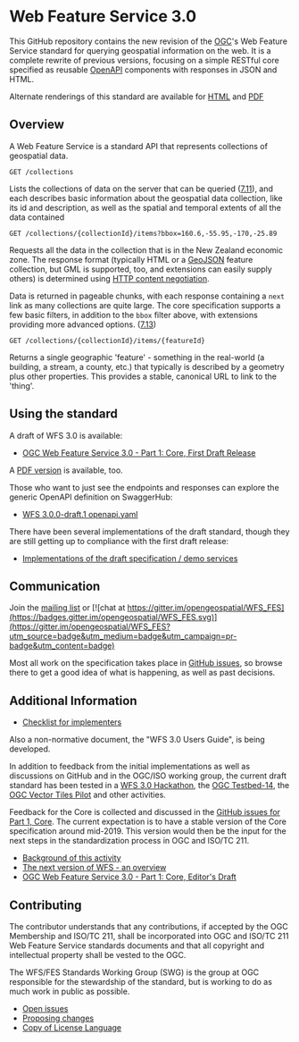 # Web Feature Service 3.0

This GitHub repository contains the new revision of the [OGC](http://opengeospatial.org)'s
Web Feature Service standard for querying geospatial information on the web. It is a complete
rewrite of previous versions, focusing on a simple RESTful core specified
as reusable [OpenAPI](http://openapis.org) components with responses
in JSON and HTML.

Alternate renderings of this standard are available for [HTML](http://docs.opengeospatial.org/DRAFTS/17-069.html) and [PDF](http://docs.opengeospatial.org/DRAFTS/17-069.pdf)

## Overview

A Web Feature Service is a standard API that represents collections of geospatial data.

```
GET /collections
```

Lists the collections of data on the server that can be queried ([7.11](https://rawcdn.githack.com/opengeospatial/WFS_FES/3.0.0-draft.1/docs/17-069.html#_feature_collections_metadata)),
and each describes basic information about the geospatial data collection, like its id and description, as well as the
spatial and temporal extents of all the data contained

```
GET /collections/{collectionId}/items?bbox=160.6,-55.95,-170,-25.89
```

Requests all the data in the collection that is in the New Zealand economic zone.
The response format (typically HTML or a [GeoJSON](http://geojson.org/) feature
collection, but GML is supported, too, and extensions can easily supply others) is determined using
[HTTP content negotiation](https://restfulapi.net/content-negotiation/).

Data is returned in pageable chunks, with each response containing a `next` link
as many collections are quite large. The core specification supports a few basic filters, in
addition to the `bbox` filter above, with extensions providing more advanced options.
([7.13](https://rawcdn.githack.com/opengeospatial/WFS_FES/3.0.0-draft.1/docs/17-069.html#_feature_collections))

```
GET /collections/{collectionId}/items/{featureId}
```

Returns a single geographic 'feature' - something in the real-world (a building,
a stream, a county, etc.) that typically is described by a geometry plus other properties.
This provides a stable, canonical URL to link to the 'thing'.

## Using the standard

A draft of WFS 3.0 is available:

* [OGC Web Feature Service 3.0 - Part 1: Core, First Draft Release](https://rawcdn.githack.com/opengeospatial/WFS_FES/3.0.0-draft.1/docs/17-069.html)

A [PDF version](https://portal.opengeospatial.org/files/?artifact_id=79027&version=1) is available, too.

Those who want to just see the endpoints and responses can explore the generic
OpenAPI definition on SwaggerHub:

* [WFS 3.0.0-draft.1 openapi.yaml](https://app.swaggerhub.com/apis/cholmesgeo/WFS3/M1)

There have been several implementations of the draft standard, though they are
still getting up to compliance with the first draft release:

* [Implementations of the draft specification / demo services](implementations.md)

## Communication

Join the [mailing list](https://lists.opengeospatial.org/mailman/listinfo/wfs-fes.swg) or [![chat at https://gitter.im/opengeospatial/WFS_FES](https://badges.gitter.im/opengeospatial/WFS_FES.svg)](https://gitter.im/opengeospatial/WFS_FES?utm_source=badge&utm_medium=badge&utm_campaign=pr-badge&utm_content=badge)

Most all work on the specification takes place in [GitHub issues](https://github.com/opengeospatial/WFS_FES/issues),
so browse there to get a good idea of what is happening, as well as past decisions.

## Additional Information

* [Checklist for implementers](guide/conformance_checklist.md)

Also a non-normative document, the "WFS 3.0 Users Guide", is being developed.

In addition to feedback from the initial implementations as well as discussions on GitHub and in the OGC/ISO working group,
the current draft standard has been tested in a [WFS 3.0 Hackathon](http://www.opengeospatial.org/blog/2764), the [OGC Testbed-14](http://www.opengeospatial.org/projects/initiatives/testbed14), the [OGC Vector Tiles Pilot](https://www.opengeospatial.org/projects/initiatives/vt-pilot-2018) and other activities.

Feedback for the Core is collected and discussed in the
[GitHub issues for Part 1, Core](https://github.com/opengeospatial/WFS_FES/issues?q=is%3Aissue+is%3Aopen+label%3A%22Document%3A+Part+1+-+Core%22). The current expectation is to have a stable version of the Core specification around mid-2019. This version would
then be the input for the next steps in the standardization process in OGC and ISO/TC 211.

* [Background of this activity](background.md)
* [The next version of WFS - an overview](overview.md)
* [OGC Web Feature Service 3.0 - Part 1: Core, Editor's Draft](http://docs.opengeospatial.org/DRAFTS/17-069.html)

## Contributing

The contributor understands that any contributions, if accepted by the OGC Membership and ISO/TC 211, shall be incorporated into OGC and ISO/TC 211 Web Feature Service standards documents and that all copyright and intellectual property shall be vested to the OGC.

The WFS/FES Standards Working Group (SWG) is the group at OGC responsible for the stewardship of the standard, but is working to do as much work in public as possible.

* [Open issues](https://github.com/opengeospatial/WFS_FES/issues)
* [Proposing changes](https://github.com/opengeospatial/WFS_FES/wiki/Propose-a-change-to-a-draft-of-a-WFS-specification-document)
* [Copy of License Language](https://raw.githubusercontent.com/opengeospatial/WFS_FES/master/LICENSE)
